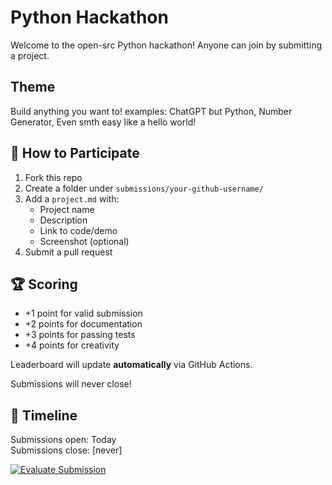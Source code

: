 # Python Hackathon

Welcome to the open-src Python hackathon! Anyone can join by submitting a project.

## Theme
Build anything you want to! examples: ChatGPT but Python, Number Generator, Even smth easy like a hello world!

## 📝 How to Participate
1. Fork this repo
2. Create a folder under `submissions/your-github-username/`
3. Add a `project.md` with:
   - Project name
   - Description
   - Link to code/demo
   - Screenshot (optional)
4. Submit a pull request

## 🏆 Scoring
- +1 point for valid submission
- +2 points for documentation
- +3 points for passing tests
- +4 points for creativity

Leaderboard will update **automatically** via GitHub Actions.

Submissions will never close!

## 📅 Timeline
Submissions open: Today  
Submissions close: [never]

[![Evaluate Submission](https://github.com/ModuleMaster64/python-hackathon/actions/workflows/evaluate.yml/badge.svg)](https://github.com/ModuleMaster64/python-hackathon/actions/workflows/evaluate.yml)
